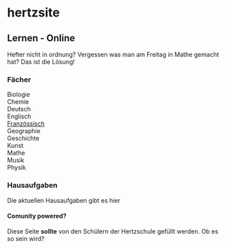 # hertzsite
## Lernen - Online
Hefter nicht in ordnung? Vergessen was man am Freitag in Mathe gemacht hat?
Das ist die Lösung!

### Fächer
Biologie<br>
Chemie<br>
Deutsch<br>
Englisch<br>
[Französsisch](https://hertzsite.github.io/hertzsite/french "Französsisch")<br>
Geographie<br>
Geschichte<br>
Kunst<br>
Mathe<br>
Musik<br>
Physik<br>

### Hausaufgaben
Die aktuellen Hausaufgaben gibt es hier


#### Comunity powered?
Diese Seite __sollte__ von den Schülern der Hertzschule gefüllt werden. Ob es so sein wird? 
